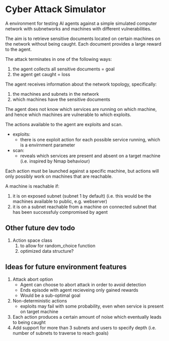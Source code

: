 # Cyber Attack Simulator

A environment for testing AI agents against a simple simulated computer network with subnetworks and machines with different vulnerabilities.

The aim is to retrieve sensitive documents located on certain machines on the network without being caught. Each document provides a large reward to the agent.

The attack terminates in one of the following ways:
1. the agent collects all sensitive documents = goal
2. the agent get caught = loss

The agent receives information about the network topology, specifically:
1. the machines and subnets in the network
2. which machines have the sensitive documents

The agent does not know which services are running on which machine, and hence which machines are vulnerable to which exploits.

The actions available to the agent are exploits and scan.
- exploits:
    - there is one exploit action for each possible service running, which is a envirnment parameter
- scan:
    - reveals which services are present and absent on a target machine (i.e. inspired by Nmap behaviour)

Each action must be launched against a specific machine, but actions will only possibly work on machines that are reachable.

A machine is reachable if:
1. it is on exposed subnet (subnet 1 by default) (i.e. this would be the machines available to public, e.g. webserver)
2. it is on a subnet reachable from a machine on connected subnet that has been successfuly compromised by agent

## Other future dev todo
1. Action space class
    1. to allow for random_choice function
    2. optimized data structure?

## Ideas for future environment features
1. Attack abort option
    * Agent can choose to abort attack in order to avoid detection
    * Ends episode with agent recieveing only gained rewards
    * Would be a sub-optimal goal
1. Non-deterministic actions
    * exploits may fail with some probability, even when service is present on target machine
1. Each action produces a certain amount of noise which eventually leads to being caught
2. Add support for more than 3 subnets and users to specify depth (i.e. number of subnets to traverse to reach goals)
